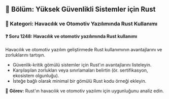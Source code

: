 ## 📘 Bölüm: Yüksek Güvenlikli Sistemler için Rust
### 🔹 Kategori: Havacılık ve Otomotiv Yazılımında Rust Kullanımı
#### ❓ Soru 1248: Havacılık ve otomotiv yazılımında Rust kullanımı

Havacılık ve otomotiv yazılım geliştirmede Rust kullanımının avantajlarını ve zorluklarını tartışın.

- Güvenlik-kritik gömülü sistemler için Rust'ın avantajlarını listeleyin.
- Karşılaşılan zorlukları veya sınırlamaları belirtin (ör. sertifikasyon, ekosistem olgunluğu).
- İsteğe bağlı olarak minimal bir gömülü Rust kodu örneği ekleyin.

🔧 **Görev:** Rust'ın havacılık ve otomotiv yazılımı için uygunluğunu analiz edin.
